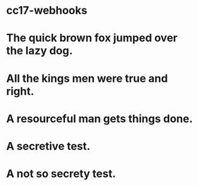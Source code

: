 # cc17-webhooks
# The quick brown fox jumped over the lazy dog.
# All the kings men were true and right.
# A resourceful man gets things done.
# A secretive test.
# A not so secrety test.
